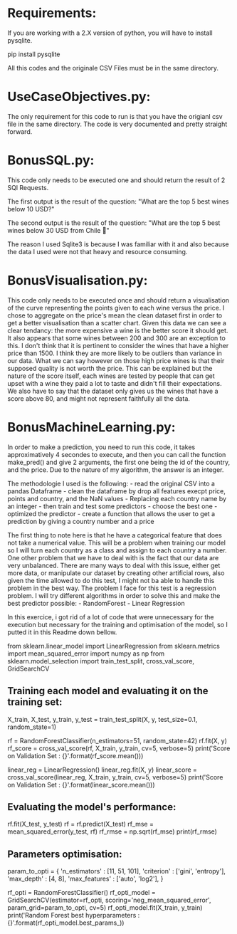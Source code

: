 # Requirements:

If you are working with a 2.X version of python, you will have to install pysqlite.

pip install pysqlite

All this codes and the originale CSV Files must be in the same directory.


# UseCaseObjectives.py:


The only requirement for this code to run is that you have the origianl csv file in the same directory.
The code is very documented and pretty straight forward.


# BonusSQL.py:


This code only needs to be executed one and should return the result of 2 SQl Requests.

The first output is the result of the question: "What are the top 5 best wines below 10 USD?"

The second output is the result of the question: "What are the top 5 best wines below 30 USD from Chile 🗿"

The reason I used Sqlite3 is because I was familiar with it and also because the data I used were not that heavy and  resource consuming.

# BonusVisualisation.py:


This code only needs to be executed once and should return a visualisation of the curve representing the points given to each wine versus the price.
I chose to aggregate on the price's mean the clean dataset first in order to get a better visualisation than a scatter chart.
Given this data we can see a clear tendancy: the more expensive a wine is the better score it should get. It also appears that some wines between 200 and 300 are 
an exception to this. 
I don't think that it is pertinent to consider the wines that have a higher price than 1500. I think they are more likely to be outliers than variance in 
our data. What we can say however on those high price wines is that their supposed quality is not worth the price.
This can be explained but the nature of the score itself, each wines are tested by people that can get upset with a wine they paid a lot to taste and didn't fill their
expectations. We also have to say that the dataset only gives us the wines that have a score above 80, and might not represent faithfully all the data.


# BonusMachineLearning.py:

In order to make a prediction, you need to run this code, it takes approximatively 4 secondes to execute, and then you can call the function make_pred() and give 2 arguments, 
the first one being the id of the country, and the price. Due to the nature of my algorithm, the answer is an integer.

The methodologie I used is the following:
	- read the original CSV into a pandas Dataframe
	- clean the dataframe by drop all features execpt price, points and country, and the NaN values
	- Replacing each country name by an integer
	- then train and test some predictors
	- choose the best one
	- optimized the predictor
	- create a function that allows the user to get a prediction by giving a country number and a price

The first thing to note here is that he have a categorical feature that does not take a numerical value.
This will be a problem when training our model so I will turn each country as a class and assign to each country a number.
One other problem that we have to deal with is the fact that our data are very unbalanced.
There are many ways to deal with this issue, either get more data, or manipulate our dataset by creating other artificial rows, also
given the time allowed to do this test, I might not ba able to handle this problem in the best way.
The problem I face for this test is a regression problem.
I will try different algorithms in order to solve this and make the best predictor possible:
    - RandomForest
    - Linear Regression


In this exercice, i got rid of a lot of code that were unnecessary for the execution but necessary for the training and optimisation of the model,
so I putted it in this Readme down bellow.

from sklearn.linear_model import LinearRegression
from sklearn.metrics import mean_squared_error
import numpy as np
from sklearn.model_selection import train_test_split, cross_val_score, GridSearchCV

## Training each model and evaluating it on the training set:

X_train, X_test, y_train, y_test = train_test_split(X, y, test_size=0.1, random_state=1)

rf = RandomForestClassifier(n_estimators=51, random_state=42) 
rf.fit(X, y)
rf_score = cross_val_score(rf, X_train, y_train, cv=5, verbose=5)
print('Score on Validation Set : {}'.format(rf_score.mean()))


linear_reg = LinearRegression()
linear_reg.fit(X, y)
linear_score = cross_val_score(linear_reg, X_train, y_train, cv=5, verbose=5)
print('Score on Validation Set : {}'.format(linear_score.mean()))


## Evaluating the model's performance:

rf.fit(X_test, y_test)
rf = rf.predict(X_test)
rf_mse = mean_squared_error(y_test, rf)
rf_rmse = np.sqrt(rf_mse)
print(rf_rmse)

## Parameters optimisation:

param_to_opti = {
    'n_estimators' : [11, 51, 101],
    'criterion' : ['gini', 'entropy'],
    'max_depth' : [4, 8],
    'max_features' : ['auto', 'log2'],
}

rf_opti = RandomForestClassifier()
rf_opti_model = GridSearchCV(estimator=rf_opti, scoring='neg_mean_squared_error', param_grid=param_to_opti, cv=5)
rf_opti_model.fit(X_train, y_train)
print('Random Forest best hyperparameters : {}'.format(rf_opti_model.best_params_))

